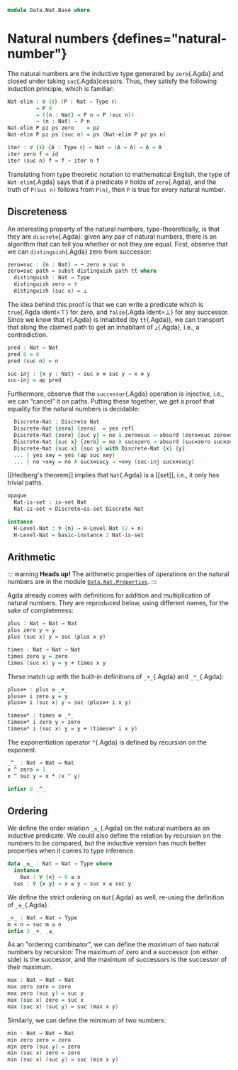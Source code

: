 <!--
```
open import 1Lab.Path.IdentitySystem
open import 1Lab.HLevel.Closure
open import 1Lab.HLevel
open import 1Lab.Path
open import 1Lab.Type

open import Data.Dec.Base
open import Data.Bool
```
-->

```agda
module Data.Nat.Base where
```

<!--
```agda
open import Prim.Data.Nat hiding (_<_) public
```
-->

# Natural numbers {defines="natural-number"}

The natural numbers are the inductive type generated by `zero`{.Agda}
and closed under taking `suc`{.Agda}cessors. Thus, they satisfy the
following induction principle, which is familiar:

```agda
Nat-elim : ∀ {ℓ} (P : Nat → Type ℓ)
         → P 0
         → ({n : Nat} → P n → P (suc n))
         → (n : Nat) → P n
Nat-elim P pz ps zero    = pz
Nat-elim P pz ps (suc n) = ps (Nat-elim P pz ps n)

iter : ∀ {ℓ} {A : Type ℓ} → Nat → (A → A) → A → A
iter zero f = id
iter (suc n) f = f ∘ iter n f
```

Translating from type theoretic notation to mathematical English, the
type of `Nat-elim`{.Agda} says that if a predicate `P` holds of
`zero`{.Agda}, and the truth of `P(suc n)` follows from `P(n)`, then `P`
is true for every natural number.

## Discreteness

An interesting property of the natural numbers, type-theoretically, is
that they are `discrete`{.Agda}: given any pair of natural numbers,
there is an algorithm that can tell you whether or not they are equal.
First, observe that we can `distinguish`{.Agda} zero from successor:

```agda
zero≠suc : {n : Nat} → ¬ zero ≡ suc n
zero≠suc path = subst distinguish path tt where
  distinguish : Nat → Type
  distinguish zero = ⊤
  distinguish (suc x) = ⊥
```

<!--
```agda
suc≠zero : {n : Nat} → ¬ suc n ≡ zero
suc≠zero = zero≠suc ∘ sym
```
-->

The idea behind this proof is that we can write a predicate which is
`true`{.Agda ident=⊤} for zero, and `false`{.Agda ident=⊥} for any
successor. Since we know that `⊤`{.Agda} is inhabited (by `tt`{.Agda}),
we can transport that along the claimed path to get an inhabitant of
`⊥`{.Agda}, i.e., a contradiction.

```agda
pred : Nat → Nat
pred 0 = 0
pred (suc n) = n

suc-inj : {x y : Nat} → suc x ≡ suc y → x ≡ y
suc-inj = ap pred
```

Furthermore, observe that the `successor`{.Agda} operation is injective,
i.e., we can “cancel” it on paths. Putting these together, we get a
proof that equality for the natural numbers is decidable:

<!--
```agda
private module _ where private
```
-->

```agda
  Discrete-Nat : Discrete Nat
  Discrete-Nat {zero} {zero}  = yes refl
  Discrete-Nat {zero} {suc y} = no λ zero≡suc → absurd (zero≠suc zero≡suc)
  Discrete-Nat {suc x} {zero} = no λ suc≡zero → absurd (suc≠zero suc≡zero)
  Discrete-Nat {suc x} {suc y} with Discrete-Nat {x} {y}
  ... | yes x≡y = yes (ap suc x≡y)
  ... | no ¬x≡y = no λ sucx≡sucy → ¬x≡y (suc-inj sucx≡sucy)
```

<!--
```agda
is-equal→path : ∀ {x y} → (x == y) ≡ true → x ≡ y
is-equal→path {zero}  {zero}  p = refl
is-equal→path {zero}  {suc y} p = absurd (true≠false (sym p))
is-equal→path {suc x} {zero}  p = absurd (true≠false (sym p))
is-equal→path {suc x} {suc y} p = ap suc (is-equal→path p)

is-not-equal→not-path : ∀ {x y} → (x == y) ≡ false → ¬ (x ≡ y)
is-not-equal→not-path {zero}  {zero}  p q = absurd (true≠false p)
is-not-equal→not-path {zero}  {suc y} p q = absurd (zero≠suc q)
is-not-equal→not-path {suc x} {zero}  p q = absurd (zero≠suc (sym q))
is-not-equal→not-path {suc x} {suc y} p q = is-not-equal→not-path p (suc-inj q)

instance
  Discrete-Nat : Discrete Nat
  Discrete-Nat {x} {y} with inspect (x == y)
  ... | true  , p = yes (is-equal→path p)
  ... | false , p = no  (is-not-equal→not-path p)
```
-->

[[Hedberg's theorem]] implies that `Nat`{.Agda} is a [[set]], i.e., it only
has trivial paths.

```agda
opaque
  Nat-is-set : is-set Nat
  Nat-is-set = Discrete→is-set Discrete-Nat

instance
  H-Level-Nat : ∀ {n} → H-Level Nat (2 + n)
  H-Level-Nat = basic-instance 2 Nat-is-set
```

## Arithmetic

::: warning
**Heads up!** The arithmetic properties of operations on the natural
numbers are in the module [`Data.Nat.Properties`].
:::

[`Data.Nat.Properties`]: Data.Nat.Properties.html

Agda already comes with definitions for addition and multiplication of
natural numbers. They are reproduced below, using different names, for
the sake of completeness:

```agda
plus : Nat → Nat → Nat
plus zero y = y
plus (suc x) y = suc (plus x y)

times : Nat → Nat → Nat
times zero y = zero
times (suc x) y = y + times x y
```

These match up with the built-in definitions of `_+_`{.Agda} and
`_*_`{.Agda}:

```agda
plus≡+ : plus ≡ _+_
plus≡+ i zero y = y
plus≡+ i (suc x) y = suc (plus≡+ i x y)

times≡* : times ≡ _*_
times≡* i zero y = zero
times≡* i (suc x) y = y + (times≡* i x y)
```

The exponentiation operator `^`{.Agda} is defined by recursion on the
exponent.

```agda
_^_ : Nat → Nat → Nat
x ^ zero = 1
x ^ suc y = x * (x ^ y)

infixr 8 _^_
```

## Ordering

We define the order relation `_≤_`{.Agda} on the natural numbers as an
inductive predicate. We could also define the relation by recursion on
the numbers to be compared, but the inductive version has much better
properties when it comes to type inference.

```agda
data _≤_ : Nat → Nat → Type where
  instance
    0≤x : ∀ {x} → 0 ≤ x
  s≤s : ∀ {x y} → x ≤ y → suc x ≤ suc y
```

<!--
```agda
instance
  s≤s' : ∀ {x y} → ⦃ x ≤ y ⦄ → suc x ≤ suc y
  s≤s' ⦃ x ⦄ = s≤s x

  x≤x : ∀ {x} → x ≤ x
  x≤x {zero}  = 0≤x
  x≤x {suc x} = s≤s x≤x

  x≤sucy : ∀ {x y} ⦃ p : x ≤ y ⦄ → x ≤ suc y
  x≤sucy {.0} {y} ⦃ 0≤x ⦄ = 0≤x
  x≤sucy {.(suc _)} {.(suc _)} ⦃ s≤s p ⦄ = s≤s (x≤sucy ⦃ p ⦄)

  {-# INCOHERENT x≤x x≤sucy #-}

Positive : Nat → Type
Positive zero    = ⊥
Positive (suc n) = ⊤
```
-->

We define the strict ordering on `Nat`{.Agda} as well,
re-using the definition of `_≤_`{.Agda}.

```agda
_<_ : Nat → Nat → Type
m < n = suc m ≤ n
infix 3 _<_ _≤_
```

As an "ordering combinator", we can define the _maximum_ of two natural
numbers by recursion: The maximum of zero and a successor (on either
side) is the successor, and the maximum of successors is the successor of
their maximum.

```agda
max : Nat → Nat → Nat
max zero zero = zero
max zero (suc y) = suc y
max (suc x) zero = suc x
max (suc x) (suc y) = suc (max x y)
```

Similarly, we can define the minimum of two numbers:

```agda
min : Nat → Nat → Nat
min zero zero = zero
min zero (suc y) = zero
min (suc x) zero = zero
min (suc x) (suc y) = suc (min x y)
```
